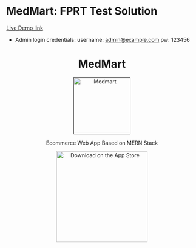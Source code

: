 # MedMart: FPRT Test Solution

[Live Demo link](https://git.heroku.com/medmart.git)

- Admin login credentials:
username: admin@example.com
pw: 123456




<h1 align="center"> MedMart </h1>

<p align="center">
  <a href=" ">
    <img alt="Medmart" title="MedMart" src="https://www.onlinelogomaker.com/blog/wp-content/uploads/2017/07/medical-logo.jpg" width="150">
  </a>
</p>

<p align="center">
  Ecommerce Web App Based on MERN Stack
</p>

<p align="center">
    <img alt="Download on the App Store" title="App Store" src="https://geeksperhour.com/wp-content/uploads/2019/02/mern-img.png" width="240">
</p>
<br/>